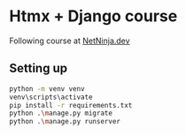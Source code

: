 # Htmx + Django course

Following course at [NetNinja.dev](https://www.youtube.com/watch?v=ig3syqGT1Fg)

## Setting up

```sh
python -m venv venv
venv\scripts\activate
pip install -r requirements.txt
python .\manage.py migrate
python .\manage.py runserver
```
